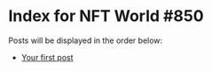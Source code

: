 # Index for NFT World #850
Posts will be displayed in the order below:

- [Your first post](./001-first.md)

